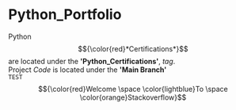 # Python_Portfolio
Python $${\color{red}*Certifications*}$$ are located under the **'Python_Certifications'**, *tag*. <br>
Project *Code* is located under the **'Main Branch'**<br>
<code style="aqua">TEST</code>
$${\color{red}Welcome \space \color{lightblue}To \space \color{orange}Stackoverflow}$$
